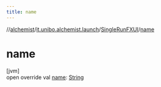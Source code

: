 ```yaml
---
title: name
---
```

//[alchemist](../../../index.html)/[it.unibo.alchemist.launch](../index.html)/[SingleRunFXUI](index.html)/[name](name.html)



# name



[jvm]\
open override val [name](name.html): [String](https://kotlinlang.org/api/latest/jvm/stdlib/kotlin/-string/index.html)




